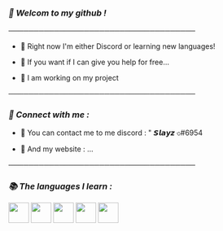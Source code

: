 ### ***👋 Welcom to my github !***

─────────────────────────────────────

- 🤞 Right now I'm either Discord or learning new languages!
 
- 🔧 If you want if I can give you help for free...

- 🧸 I am working on my project

─────────────────────────────────────

### ***📌 Connect with me :***

- 🎨 You can contact me to me discord : " 𝙎𝙡𝙖𝙮𝙯 ৩#6954

- 🛒 And my website : ...

─────────────────────────────────────

### ***📚 The languages I learn :***
<code><img height="40" src="https://github.com/Slayyz/Slayyz/blob/main/javascript.png?raw=true"></code>
<code><img height="40" src="https://github.com/Slayyz/Slayyz/blob/main/html.png?raw=true"></code>
<code><img height="40" src="https://raw.githubusercontent.com/Slayyz/Slayyz/ab53def75d1a0f6b037f3e738b0cdcc9db2c4767/css3-original-wordmark.svg"></code>
<code><img height="40" src="https://github.com/Slayyz/Slayyz/blob/main/python.png?raw=true"></code>
<code><img height="40" src="https://github.com/Slayyz/Slayyz/blob/main/lua.png?raw=true"></code>

[website]: ...
[github]: Slayyz
